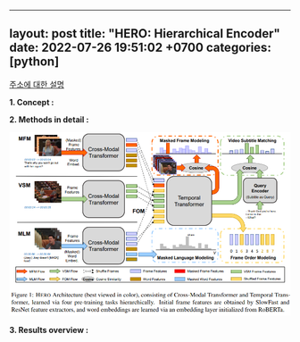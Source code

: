
---
layout: post
title:  "HERO: Hierarchical Encoder"
date: 2022-07-26 19:51:02 +0700
categories: [python]
---

[주소에 대한 설명](http://www.google.co.kr)

**1. Concept :**


**2. Methods in detail :**

![Fig1](/img/hero/Fig1.png)

**3. Results overview :**
